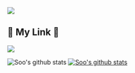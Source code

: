 <img src="https://capsule-render.vercel.app/api?type=waving&color=auto&height=300&section=header&text=Soo%20GitHub&fontSize=90"/>

## 🦉 My Link 🦉
<a href="https://this-now-developers-path.tistory.com/" target="_blank"><img src="https://img.shields.io/badge/Tistory-FEFEFE?style=flat-square&logo=#000000&logoColor=white"/></a>

![Soo's github stats](https://github-readme-stats.vercel.app/api?username=Soo&show_icons=true)
[![Soo's github stats](https://github-readme-stats.vercel.app/api/top-langs/?username=Soo&show_icons=true&hide_border=true&title_color=004386&icon_color=004386&layout=compact)](https://github.com/subin164)

